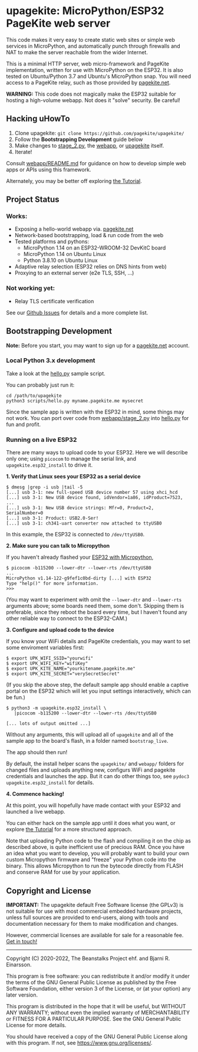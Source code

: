 # upagekite: MicroPython/ESP32 PageKite web server

This code makes it very easy to create static web sites or simple web
services in MicroPython, and automatically punch through firewalls and
NAT to make the server reachable from the wider Internet.

This is a minimal HTTP server, web micro-framework and PageKite
implementation, written for use with MicroPython on the ESP32. It is also
tested on Ubuntu/Python 3.7 and Ubuntu's MicroPython snap. You will need
access to a PageKite relay, such as those provided by
[pagekite.net](https://pagekite.net/).


**WARNING:** This code does not magically make the ESP32 suitable for
hosting a high-volume webapp. Not does it "solve" security. Be careful!


## Hacking uHowTo

1. Clone upagekite: `git clone https://github.com/pagekite/upagekite/`
2. Follow the **Bootstrapping Development** guide below
3. Make changes to [stage_2.py](webapp/stage_2.py),
   the [webapp](webapp/webroot/),
   or [upagekite](upagekite/) itself.
4. Iterate!

Consult [webapp/README.md](webapp/README.md) for guidance on how to
develop simple web apps or APIs using this framework.

Alternately, you may be better off exploring
[the Tutorial](https://github.com/pagekite/upagekite-tutorial/`).


## Project Status

### Works:

* Exposing a hello-world webapp via. [pagekite.net](https://pagekite.net/)
* Network-based bootstrapping, load & run code from the web
* Tested platforms and pythons:
   * MicroPython 1.14 on an ESP32-WROOM-32 DevKitC board
   * MicroPython 1.14 on Ubuntu Linux
   * Python 3.8.10 on Ubuntu Linux
* Adaptive relay selection (ESP32 relies on DNS hints from web)
* Proxying to an external server (e2e TLS, SSH, ...)

### Not working yet:

* Relay TLS certificate verification

See our [Github Issues](https://github.com/pagekite/upagekite/issues/) for
details and a more complete list.


## Bootstrapping Development

**Note:** Before you start, you may want to sign up for a
[pagekite.net](https://pagekite.net/) account.


### Local Python 3.x development

Take a look at the [hello.py](scripts/hello.py) sample script.

You can probably just run it:

    cd /path/to/upagekite
    python3 scripts/hello.py myname.pagekite.me mysecret

Since the sample app is written with the ESP32 in mind, some things may
not work. You can port over code from [webapp/stage_2.py](stage_2.py) into
[hello.py](scripts/hello.py) for fun and profit.


### Running on a live ESP32

There are many ways to upload code to your ESP32. Here we will describe
only one; using `picocom` to manage the serial link, and
`upagekite.esp32_install` to drive it.

**1. Verify that Linux sees your ESP32 as a serial device**

    $ dmesg |grep -i usb |tail -5
    [...] usb 3-1: new full-speed USB device number 57 using xhci_hcd
    [...] usb 3-1: New USB device found, idVendor=1a86, idProduct=7523, ...
    [...] usb 3-1: New USB device strings: Mfr=0, Product=2, SerialNumber=0
    [...] usb 3-1: Product: USB2.0-Ser!
    [...] usb 3-1: ch341-uart converter now attached to ttyUSB0

In this example, the ESP32 is connected to `/dev/ttyUSB0`.

**2. Make sure you can talk to Micropython**

If you haven't already flashed your
[ESP32 with Micropython](https://docs.micropython.org/en/latest/esp32/tutorial/intro.html),

    $ picocom -b115200 --lower-dtr --lower-rts /dev/ttyUSB0
    ...
    MicroPython v1.14-122-g9fef1c0bd-dirty [...] with ESP32
    Type "help()" for more information.
    >>>

(You may want to experiment with omit the `--lower-dtr` and `--lower-rts`
arguments above; some boards need them, some don't. Skipping them is
preferable, since they reboot the board every time, but I haven't found
any other reliable way to connect to the ESP32-CAM.)
    
**3. Configure and upload code to the device**

If you know your WiFi details and PageKite credentials, you may want to
set some enviroment variables first:

    $ export UPK_WIFI_SSID="yourwifi"
    $ export UPK_WIFI_KEY="wifiKey"
    $ export UPK_KITE_NAME="yourkitename.pagekite.me"
    $ export UPK_KITE_SECRET="verySecretSecret"

(If you skip the above step, the default sample app should enable a captive
portal on the ESP32 which will let you input settings interactively, which
can be fun.)

    $ python3 -m upagekite.esp32_install \
       |picocom -b115200 --lower-dtr --lower-rts /dev/ttyUSB0

    [... lots of output omitted ...]

Without any arguments, this will upload all of `upagekite` and all of
the sample app to the board's flash, in a folder named `bootstrap_live`.

The app should then run!

By default, the install helper scans the `upagekite/` and `webapp/`
folders for changed files and uploads anything new, configurs WiFi and
pagekite credentials and launches the app. But it can do other things
too, see `pydoc3 upagekite.esp32_install` for details. 


**4. Commence hacking!**

At this point, you will hopefully have made contact with your ESP32 and
launched a live webapp.

You can either hack on the sample app until it does what you want, or
explore [the Tutorial](https://github.com/pagekite/upagekite-tutorial/`)
for a more structured approach.

Note that uploading Python code to the flash and compiling it on the
chip as described above, is quite inefficient use of precious RAM.  Once
you have an idea what you want to develop, you will probably want to
build your own custom Micropython firmware and "freeze" your Python code
into the binary. This allows Micropython to run the bytecode directly
from FLASH and conserve RAM for use by your application.


## Copyright and License

**IMPORTANT:**  The upagekite default Free Software license (the GPLv3)
is not suitable for use with most commercial embedded hardware projects,
unless full sources are provided to end-users, along with tools and
documentation necessary for them to make modification and changes.

However, commercial licenses are available for sale for a reasonable
fee. [Get in touch!](https://pagekite.net/support/chat/)

---

Copyright (C) 2020-2022, The Beanstalks Project ehf. and Bjarni R. Einarsson.

This program is free software: you can redistribute it and/or modify it
under the terms of the GNU General Public License as published by the
Free Software Foundation, either version 3 of the License, or (at your
option) any later version.

This program is distributed in the hope that it will be useful, but
WITHOUT ANY WARRANTY; without even the implied warranty of
MERCHANTABILITY or FITNESS FOR A PARTICULAR PURPOSE. See the GNU General
Public License for more details.

You should have received a copy of the GNU General Public License along
with this program. If not, see <https://www.gnu.org/licenses/>.

